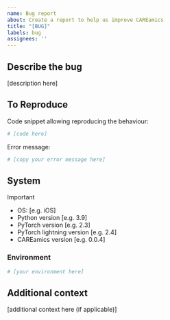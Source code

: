 ```yaml
---
name: Bug report
about: Create a report to help us improve CAREamics
title: "[BUG]"
labels: bug
assignees: ''
---
```


## Describe the bug
<!-- A clear and concise description of what the bug is. -->

[description here]

## To Reproduce

Code snippet allowing reproducing the behaviour:
```python
# [code here]

```

Error message:
``` python
# [copy your error message here]
```

<!-- If applicable, add screenshots to help explain your problem. -->

## System
<!-- Please fill in the following information, you can check the package versions using `conda list` -->
> [!IMPORTANT]
> - OS: [e.g. iOS]
> - Python version [e.g. 3.9]
> - PyTorch version [e.g. 2.3]
> - PyTorch lightning version [e.g. 2.4]
> - CAREamics version [e.g. 0.0.4]

### Environment
<!-- Please copy here the content of your environment, you can use `conda env export > environment.yml` in unix-style command. -->

```yaml
# [your environment here]
```


## Additional context

<!-- Add any other context about the problem here. -->

[additional context here (if applicable)]
